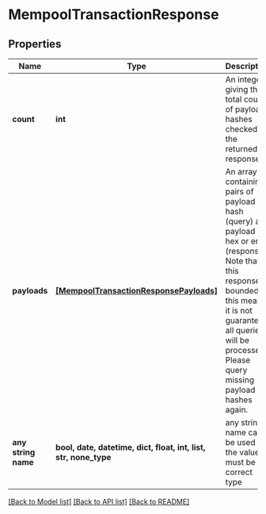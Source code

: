 # MempoolTransactionResponse


## Properties
Name | Type | Description | Notes
------------ | ------------- | ------------- | -------------
**count** | **int** | An integer giving the total count of payload hashes checked in the returned response. | 
**payloads** | [**[MempoolTransactionResponsePayloads]**](MempoolTransactionResponsePayloads.md) | An array containing pairs of payload hash (query) and payload hex or error (response). Note that this response is bounded - this means it is not guaranteed all queries will be processed. Please query missing payload hashes again.  | 
**any string name** | **bool, date, datetime, dict, float, int, list, str, none_type** | any string name can be used but the value must be the correct type | [optional]

[[Back to Model list]](../README.md#documentation-for-models) [[Back to API list]](../README.md#documentation-for-api-endpoints) [[Back to README]](../README.md)


